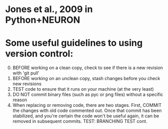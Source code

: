 # Jones et al., 2009 in Python+NEURON

Some useful guidelines to using version control:
================================================
0. BEFORE working on a clean copy, check to see if there is a new revision with 'git pull'
1. BEFORE working on an unclean copy, stash changes before you check new revisions
2. TEST code to ensure that it runs on your machine (at the very least)
3. DO NOT commit binary files (such as pyc or png files) without a specific reason
4. When replacing or removing code, there are two stages. First, COMMIT the changes with old code commented out. Once that commit has been stabilized, and you're certain the code won't be useful again, it can be removed in subsequent commits.
TEST: BRANCHING TEST cont. 
